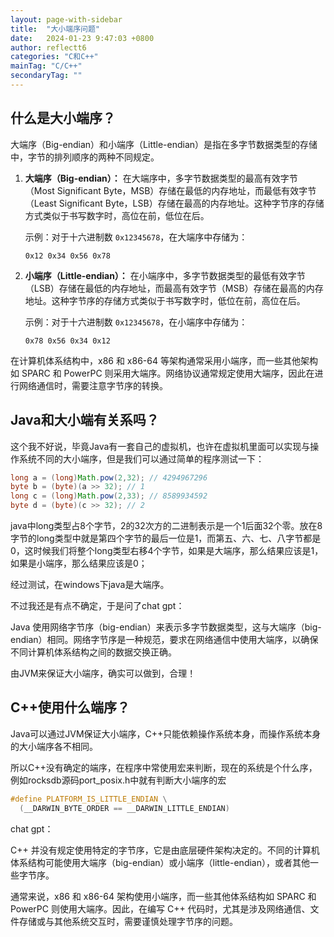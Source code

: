 ```yaml
---
layout: page-with-sidebar
title:  "大小端序问题"
date:   2024-01-23 9:47:03 +0800
author: reflectt6
categories: "C和C++"
mainTag: "C/C++"
secondaryTag: ""
---
```


## 什么是大小端序？

大端序（Big-endian）和小端序（Little-endian）是指在多字节数据类型的存储中，字节的排列顺序的两种不同规定。

1. **大端序（Big-endian）：** 在大端序中，多字节数据类型的最高有效字节（Most Significant Byte，MSB）存储在最低的内存地址，而最低有效字节（Least Significant Byte，LSB）存储在最高的内存地址。这种字节序的存储方式类似于书写数字时，高位在前，低位在后。

   示例：对于十六进制数 `0x12345678`，在大端序中存储为：

   ```
   0x12 0x34 0x56 0x78
   ```

2. **小端序（Little-endian）：** 在小端序中，多字节数据类型的最低有效字节（LSB）存储在最低的内存地址，而最高有效字节（MSB）存储在最高的内存地址。这种字节序的存储方式类似于书写数字时，低位在前，高位在后。

   示例：对于十六进制数 `0x12345678`，在小端序中存储为：

   ```
   0x78 0x56 0x34 0x12
   ```

在计算机体系结构中，x86 和 x86-64 等架构通常采用小端序，而一些其他架构如 SPARC 和 PowerPC 则采用大端序。网络协议通常规定使用大端序，因此在进行网络通信时，需要注意字节序的转换。



## Java和大小端有关系吗？

这个我不好说，毕竟Java有一套自己的虚拟机，也许在虚拟机里面可以实现与操作系统不同的大小端序，但是我们可以通过简单的程序测试一下：

```java
long a = (long)Math.pow(2,32); // 4294967296
byte b = (byte)(a >> 32); // 1
long c = (long)Math.pow(2,33); // 8589934592
byte d = (byte)(c >> 32); // 2
```

java中long类型占8个字节，2的32次方的二进制表示是一个1后面32个零。放在8字节的long类型中就是第四个字节的最后一位是1，而第五、六、七、八字节都是0，这时候我们将整个long类型右移4个字节，如果是大端序，那么结果应该是1，如果是小端序，那么结果应该是0；

经过测试，在windows下java是大端序。

不过我还是有点不确定，于是问了chat gpt：

Java 使用网络字节序（big-endian）来表示多字节数据类型，这与大端序（big-endian）相同。网络字节序是一种规范，要求在网络通信中使用大端序，以确保不同计算机体系结构之间的数据交换正确。

由JVM来保证大小端序，确实可以做到，合理！



## C++使用什么端序？

Java可以通过JVM保证大小端序，C++只能依赖操作系统本身，而操作系统本身的大小端序各不相同。

所以C++没有确定的端序，在程序中常使用宏来判断，现在的系统是个什么序，例如rocksdb源码port_posix.h中就有判断大小端序的宏

```c++
#define PLATFORM_IS_LITTLE_ENDIAN \
  (__DARWIN_BYTE_ORDER == __DARWIN_LITTLE_ENDIAN)
```

chat gpt：

C++ 并没有规定使用特定的字节序，它是由底层硬件架构决定的。不同的计算机体系结构可能使用大端序（big-endian）或小端序（little-endian），或者其他一些字节序。

通常来说，x86 和 x86-64 架构使用小端序，而一些其他体系结构如 SPARC 和 PowerPC 则使用大端序。因此，在编写 C++ 代码时，尤其是涉及网络通信、文件存储或与其他系统交互时，需要谨慎处理字节序的问题。




